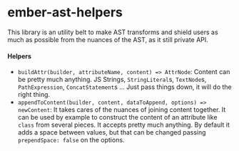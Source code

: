 # ember-ast-helpers

This library is an utility belt to make AST transforms and shield users as much as possible from
the nuances of the AST, as it still private API.

#### Helpers

- `buildAttr(builder, attributeName, content) => AttrNode`:  Content can be pretty much anything. JS Strings, `StringLiteral`s, `TextNode`s, `PathExpression`, `ConcatStatement`s ... Just pass things down, it will do the right thing.
- `appendToContent(builder, content, dataToAppend, options) => newContent`: It takes cares of the nuances of joining content together. It can be used by example to construct the content of an attribute
like `class` from several pieces. It accepts pretty much anything. By default it adds a space between values, but that can be changed passing `prependSpace: false` on the options.
